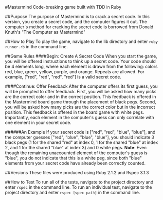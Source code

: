 #Mastermind
Code-breaking game built with TDD in Ruby

##Purpose
The purpose of Mastermind is to crack a secret code. In this version, you create a secret code, and the computer figures it out.
The computer's method for cracking the secret code is borrowed from Donald Knuth's "The Computer as Mastermind"

##How to Play
To play the game, navigate to the lib directory and enter `ruby runner.rb` in the command line.

##Game Rules
####Begin: Create A Secret Code
When you start the game, you will be offered instructions to think up a secret code. 
Your code should be 4 elements long, where each element is drawn from the following: colors red, blue, green, yellow, purple, and orange.
Repeats are allowed. For example, ["red", "red", "red", "red"] is a valid secret code.

####Continue: Offer Feedback
After the computer offers its first guess, you will be prompted to offer feedback.
First, you will be asked how many picks are the correct color and in the correct position.
This feedback is offered in the Mastermind board game through the placement of black pegs.
Second, you will be asked how many picks are the correct color but in the incorrect position.
This feedback is offered in the board game with white pegs.
Importantly, each element in the computer's guess can only correlate with one element in
your secret code.

######An Example
If your secret code is ["red", "red", "blue", "blue"], and the computer guesses ["red", "blue", "blue", "blue"], 
you should indicate 3 black pegs (1 for the shared "red" at index 0, 1 for the shared "blue" at index 2, and 1 for the shared "blue" at index 3) and
0 white pegs. **Note**: Even though the remaining unaccounted element of the computer's guess is "blue", you
do not indicate that this is a white peg, since both "blue" elements from your secret code have already been
correctly counted.

##Versions
These files were produced using Ruby 2.1.2 and Rspec 3.1.3

##How to Test
To run all of the tests, navigate to the project directory and enter `rspec` in the command line.
To run an individual test, navigate to the project directory and enter `rspec [spec path]` in the command line.
